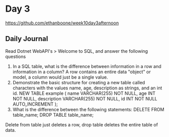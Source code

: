 # Day 3
https://github.com/ethanboone/week10day3afternoon
## Daily Journal 
Read Dotnet WebAPI's > Welcome to SQL, and answer the following questions
1. In a SQL table, what is the difference between information in a row and information in a column?
A row contains an entire data "object" or model, a column would just be a single value.
2. Demonstrate the basic structure for creating a new table called characters with the values name, age, description as strings, and an int id.
NEW TABLE example (
    name VARCHAR(255) NOT NULL,
    age INT NOT NULL,
    description VARCHAR(255) NOT NULL,
    id INT NOT NULL AUTO_INCREMENT
);
3. What is the difference between the following statements:
DELETE FROM table_name;
DROP TABLE table_name;

Delete from table just deletes a row, drop table deletes the entire table of data.